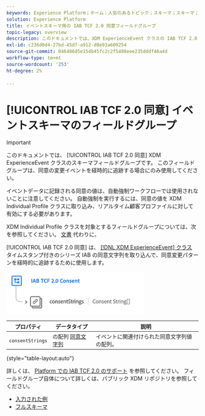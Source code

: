 ```yaml
---
keywords: Experience Platform；ホーム；人気のあるトピック；スキーマ；スキーマ；XDM;ExperienceEvent；フィールド；スキーマ；スキーマ；スキーマデザイン；フィールドグループ；フィールドグループ；iab;tcf；同意；
solution: Experience Platform
title: イベントスキーマ用の IAB TCF 2.0 同意フィールドグループ
topic-legacy: overview
description: このドキュメントでは、XDM ExperienceEvent クラスの IAB TCF 2.0 同意スキーマフィールドグループの概要を説明します。
exl-id: c236d0d4-27bd-45d7-a912-d0e93a609254
source-git-commit: 046486d5e154b45fc2c2f5408eee235dddf46a4d
workflow-type: tm+mt
source-wordcount: '253'
ht-degree: 2%

---
```


# [!UICONTROL IAB TCF 2.0 同意] イベントスキーマのフィールドグループ

>[!IMPORTANT]
>
>このドキュメントでは、 [!UICONTROL IAB TCF 2.0 同意] XDM ExperienceEvent クラスのスキーマフィールドグループです。 このフィールドグループは、同意の変更イベントを経時的に追跡する場合にのみ使用してください。
>
>イベントデータに記録される同意の値は、自動強制ワークフローでは使用されないことに注意してください。 自動強制を実行するには、同意の値を XDM Individual Profile クラスに取り込み、リアルタイム顧客プロファイルに対して有効にする必要があります。
>
>XDM Individual Profile クラスを対象とするフィールドグループについては、次を参照してください。 [文書](../profile/iab.md) 代わりに、

[!UICONTROL IAB TCF 2.0 同意] は、 [[!DNL XDM ExperienceEvent] クラス](../../classes/experienceevent.md) タイムスタンプ付きのシリーズ IAB の同意文字列を取り込んで、同意変更パターンを経時的に追跡するために使用します。

![](../../images/field-groups/iab-event.png)

| プロパティ | データタイプ | 説明 |
| --- | --- | --- |
| `consentStrings` | の配列 [同意文字列](../../data-types/consent-string.md) | イベントに関連付けられた同意文字列値の配列。 |

{style=&quot;table-layout:auto&quot;}

詳しくは、 [Platform での IAB TCF 2.0 のサポート](../../../landing/governance-privacy-security/consent/iab/overview.md) を参照してください。 フィールドグループ自体について詳しくは、パブリック XDM リポジトリを参照してください。

* [入力された例](https://github.com/adobe/xdm/blob/master/components/fieldgroups/experience-event/experienceevent-privacy.example.1.json)
* [フルスキーマ](https://github.com/adobe/xdm/blob/master/components/fieldgroups/experience-event/experienceevent-privacy.schema.json)

